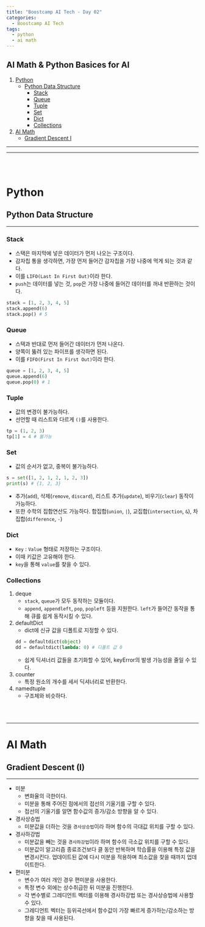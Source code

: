 ```yaml
---
title: "Boostcamp AI Tech - Day 02"
categories:
  - Boostcamp AI Tech
tags:
  - python
  - ai math
---
```


## AI Math & Python Basices for AI

1. [Python](#Python)
    - [Python Data Structure](#variable--list)
        - [Stack](#variables)
        - [Queue](#list)
        - [Tuple](#tuple)
        - [Set](#set)
        - [Dict](#dict)
        - [Collections](#collections)
2. [AI Math](#ai-math)
    - [Gradient Descent I](#gradient-descent-i)
<hr><hr>
<br><br>

# Python

## Python Data Structure
<hr>

### Stack
- 스택은 마지막에 넣은 데이터가 먼저 나오는 구조이다.
- 감자칩 통을 생각하면, 가장 먼저 들어간 감자칩을 가장 나중에 먹게 되는 것과 같다.
- 이를 ```LIFO(Last In First Out)```이라 한다.
- ```push```는 데이터를 넣는 것, ```pop```은 가장 나중에 들어간 데이터를 꺼내 반환하는 것이다.
```python
stack = [1, 2, 3, 4, 5]
stack.append(6)
stack.pop() # 5
```

### Queue
- 스택과 반대로 먼저 들어간 데이터가 먼저 나온다.
- 양쪽이 뚫려 있는 파이프를 생각하면 된다.
- 이를 ```FIFO(First In First Out)```이라 한다.
```python
queue = [1, 2, 3, 4, 5]
queue.append(6)
queue.pop(0) # 1
```

### Tuple
- 값의 변경이 불가능하다.
- 선언할 때 리스트와 다르게 ```()```를 사용한다.
```python
tp = (1, 2, 3)
tp[1] = 4 # 불가능
```

### Set
- 값의 순서가 없고, 중복이 불가능하다.
```python
s = set([1, 2, 1, 2, 1, 2, 3])
print(s) # {1, 2, 3}
```
- 추가(```add```), 삭제(```remove```, ```discard```), 리스트 추가(```update```), 비우기(```clear```) 동작이 가능하다.
- 또한 수학의 집합연산도 가능하다. 합집합(```union```, ```|```), 교집합(```intersection```, ```&```), 차집합(```difference```, ```-```)

### Dict
- ```Key``` : ```Value``` 형태로 저장하는 구조이다.
- 이때 키값은 고유해야 한다.
- ```key```을 통해 ```value```를 찾을 수 있다.

### Collections
1. deque
    - ```stack```, ```queue```가 모두 동작하는 모듈이다.
    - ```append```, ```appendleft```, ```pop```, ```popleft``` 등을 지원한다. ```left```가 들어간 동작을 통해 큐를 쉽게 동작시킬 수 있다.
2. defaultDict
    - dict에 신규 값을 디폴트로 지정할 수 있다. 
    ```python
    dd = defaultdict(object)
    dd = defaultdict(lambda: 0) # 디폴트 값 0
    ```
    - 쉽게 딕셔너리 값들을 초기화할 수 있어, keyError의 발생 가능성을 줄일 수 있다.
3. counter
    - 특정 원소의 개수를 세서 딕셔너리로 반환한다.
4. namedtuple
    - 구조체와 비슷하다.

<br><br>
<hr>

# AI Math

## Gradient Descent (I)
<hr>

- 미분
    - 변화율의 극한이다.
    - 미분을 통해 주어진 점에서의 접선의 기울기를 구할 수 있다.
    - 접선의 기울기를 알면 함수값의 증가/감소 방향을 알 수 있다.
- 경사상승법
    - 미분값을 더하는 것을 ```경사상승법```이라 하며 함수의 극대값 위치를 구할 수 있다.
- 경사하강법
    - 미분값을 빼는 것을 ```경사하강법```이라 하며 함수의 극소값 위치를 구할 수 있다.
    - 미분값이 알고리즘 종료조건보다 클 동안 반복하며 학습률을 이용해 특정 값을 변경시킨다. 업데이트된 값에 다시 미분을 적용하며 최소값을 찾을 때까지 업데이트한다.
- 편미분
    - 변수가 여러 개인 경우 편미분을 사용한다.
    - 특정 변수 외에는 상수취급한 뒤 미분을 진행한다.
    - 각 변수별로 그레디언트 벡터를 이용해 경사하강법 또는 경사상승법에 사용할 수 있다.
    - 그레디언트 벡터는 등위곡선에서 함수값이 가장 빠르게 증가하는/감소하는 방향을 찾을 때 사용된다.